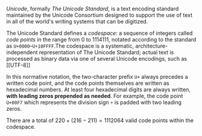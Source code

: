 *Unicode*, formally *The Unicode Standard*, is a text encoding standard maintained by the Unicode Consortium designed to support the use of text in all of the world's writing systems that can be digitized.

The Unicode Standard defines a *codespace*: a sequence of integers called *code points* in the range from $0$ to $1114111$, notated according to the standard as `U+0000`–`U+10FFFF`.The codespace is a systematic, architecture-independent representation of The Unicode Standard; actual text is processed as binary data via one of several Unicode encodings, such as [[UTF-8]]

In this normative notation, the two-character prefix `U+` always precedes a written code point, and the code points themselves are written as hexadecimal numbers. At least four hexadecimal digits are always written, **with leading zeros prepended as needed**. For example, the code point `U+00F7` which represents the division sign `÷` is padded with two leading zeros.

There are a total of $220 + (216 − 211) = 1112064$ valid code points within the codespace. 

